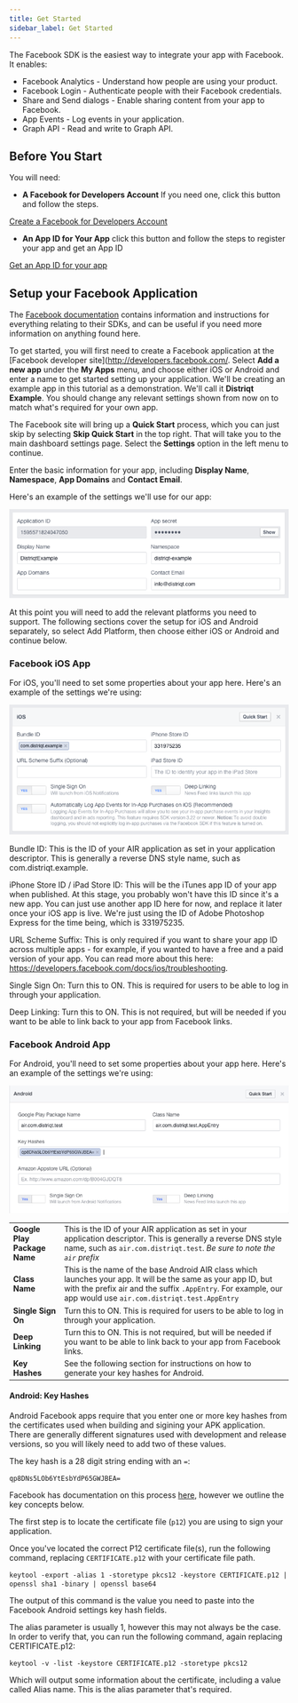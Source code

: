 ```yaml
---
title: Get Started
sidebar_label: Get Started
---
```


The Facebook SDK is the easiest way to integrate your app with Facebook. It enables:

- Facebook Analytics - Understand how people are using your product.
- Facebook Login - Authenticate people with their Facebook credentials.
- Share and Send dialogs - Enable sharing content from your app to Facebook.
- App Events - Log events in your application.
- Graph API - Read and write to Graph API.



## Before You Start

You will need:

- **A Facebook for Developers Account** If you need one, click this button and follow the steps.

[Create a Facebook for Developers Account](https://developers.facebook.com)

- **An App ID for Your App** click this button and follow the steps to register your app and get an App ID

[Get an App ID for your app](https://developers.facebook.com/apps/)




## Setup your Facebook Application

The [Facebook documentation](https://developers.facebook.com/docs) contains information and instructions for everything relating to their SDKs, and can be useful if you need more information on anything found here.

To get started, you will first need to create a Facebook application at the [Facebook developer site](http://developers.facebook.com/. 
Select **Add a new app** under the **My Apps** menu, and choose either iOS or Android and enter a name to get started setting up your application. We'll be creating an example app in this tutorial as a demonstration. We'll call it **Distriqt Example**. 
You should change any relevant settings shown from now on to match what's required for your own app.

The Facebook site will bring up a **Quick Start** process, which you can just skip by selecting **Skip Quick Start** in the top right. That will take you to the main dashboard settings page. Select the **Settings** option in the left menu to continue.

Enter the basic information for your app, including **Display Name**, **Namespace**, **App Domains** and **Contact Email**. 

Here's an example of the settings we'll use for our app:

![](images/fb-basic-settings.png)


At this point you will need to add the relevant platforms you need to support. The following sections cover the setup for iOS and Android separately, so select Add Platform, then choose either iOS or Android and continue below.


### Facebook iOS App

For iOS, you'll need to set some properties about your app here. Here's an example of the settings we're using:

![](images/fb-ios-settings.png)

Bundle ID: This is the ID of your AIR application as set in your application descriptor. 
This is generally a reverse DNS style name, such as com.distriqt.example.

iPhone Store ID / iPad Store ID: This will be the iTunes app ID of your app when published. At this stage, you probably won't have this ID since it's a new app. You can just use another app ID here for now, and replace it later once your iOS app is live. We're just using the ID of Adobe Photoshop Express for the time being, which is 331975235.

URL Scheme Suffix: This is only required if you want to share your app ID across multiple apps - for example, if you wanted to have a free and a paid version of your app. You can read more about this here: https://developers.facebook.com/docs/ios/troubleshooting.

Single Sign On: Turn this to ON. This is required for users to be able to log in through your application.

Deep Linking: Turn this to ON. This is not required, but will be needed if you want to be able to link back to your app from Facebook links.



### Facebook Android App

For Android, you'll need to set some properties about your app here. Here's an example of the settings we're using:

![](images/fb-android-settings.png)

| | |
|---|---|
| **Google Play Package Name** | This is the ID of your AIR application as set in your application descriptor. This is generally a reverse DNS style name, such as `air.com.distriqt.test`. *Be sure to note the `air` prefix*  |
| **Class Name** | This is the name of the base Android AIR class which launches your app. It will be the same as your app ID, but with the prefix air and the suffix `.AppEntry`. For example, our app would use `air.com.distriqt.test.AppEntry` |
| **Single Sign On** | Turn this to ON. This is required for users to be able to log in through your application. |
| **Deep Linking** | Turn this to ON. This is not required, but will be needed if you want to be able to link back to your app from Facebook links. |
| **Key Hashes** | See the following section for instructions on how to generate your key hashes for Android. |


#### Android: Key Hashes

Android Facebook apps require that you enter one or more key hashes from the certificates used when building and sigining your APK application. There are generally different signatures used with development and release versions, so you will likely need to add two of these values. 

The key hash is a 28 digit string ending with an `=`:

```
qp8DNs5LOb6YtEsbYdP65GWJBEA=
```

Facebook has documentation on this process [here](https://developers.facebook.com/docs/android/getting-started#create_hash), 
however we outline the key concepts below.

The first step is to locate the certificate file (`p12`) you are using to sign your 
application. 

Once you've located the correct P12 certificate file(s), run the following command, 
replacing `CERTIFICATE.p12` with your certificate file path.

```
keytool -export -alias 1 -storetype pkcs12 -keystore CERTIFICATE.p12 | openssl sha1 -binary | openssl base64
```

The output of this command is the value you need to paste into the Facebook 
Android settings key hash fields.

The alias parameter is usually 1, however this may not always be the case. In order to 
verify that, you can run the following command, again replacing CERTIFICATE.p12:

```
keytool -v -list -keystore CERTIFICATE.p12 -storetype pkcs12
```

Which will output some information about the certificate, including a value 
called Alias name. This is the alias parameter that's required.






